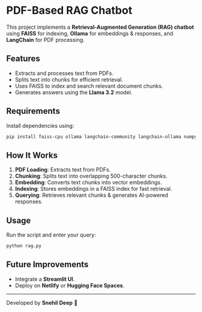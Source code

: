 # PDF-Based RAG Chatbot

This project implements a **Retrieval-Augmented Generation (RAG) chatbot** using **FAISS** for indexing, **Ollama** for embeddings & responses, and **LangChain** for PDF processing.

## Features
- Extracts and processes text from PDFs.
- Splits text into chunks for efficient retrieval.
- Uses FAISS to index and search relevant document chunks.
- Generates answers using the **Llama 3.2** model.

## Requirements
Install dependencies using:
```bash
pip install faiss-cpu ollama langchain-community langchain-ollama numpy pickle5
```

## How It Works
1. **PDF Loading**: Extracts text from PDFs.
2. **Chunking**: Splits text into overlapping 500-character chunks.
3. **Embedding**: Converts text chunks into vector embeddings.
4. **Indexing**: Stores embeddings in a FAISS index for fast retrieval.
5. **Querying**: Retrieves relevant chunks & generates AI-powered responses.

## Usage
Run the script and enter your query:
```bash
python rag.py
```

## Future Improvements
- Integrate a **Streamlit UI**.
- Deploy on **Netlify** or **Hugging Face Spaces**.

---
Developed by **Snehil Deep** 🚀

